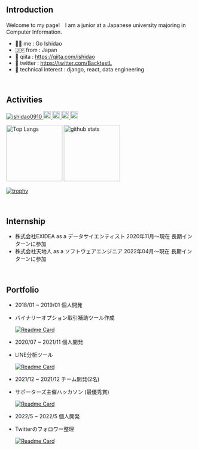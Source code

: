 ## Introduction
Welcome to my page!　I am a junior at a Japanese university majoring in Computer Information.

  - 🧞‍♂️ me : Go Ishidao
  - 🇯🇵 from : Japan
  - :green_book: qiita : https://qiita.com/ishidao
  - :hatching_chick: twitter : https://twitter.com/BacktestL
  - 🌱 technical interest : django, react, data engineering

<br>


## Activities
<p align="left">
  <a href="https://github.com/ishidao0910/ishidao0910/">
    <img src="https://komarev.com/ghpvc/?username=ishidao0910" alt="ishidao0910" />
  </a>
  <a href="http://twitter.com/BacktestL">
    <img height="20" src="https://img.shields.io/twitter/follow/BacktestL?label=Twitter&logo=twitter&style=flat" />
  </a>
  <a href="https://github.com/ishidao0910">
    <img height="20" src="https://img.shields.io/github/followers/ishidao0910?label=follow&logo=github&style=flat" />
  </a>
  <a href="http://qiita.com/ishidao">
    <img height="20" src="https://qiita-badge.apiapi.app/s/ishidao/posts.svg" />
  </a>
<!--   <//qiita.com/ishidao"> -->
  <a href="http://qiita.com/ishidao">
    <img height="20" src="https://qiita-badge.apiapi.app/s/ishidao/contributions.svg" />
  </a>
</p>

<p align="left"> 
  <img alt="Top Langs" height="150px" src="https://github-readme-stats.vercel.app/api/top-langs/?username=ishidao0910&show_icons=true&count_private=true&theme=vision-friendly-dark&layout=compact" />
  <img alt="github stats" height="150px" src="https://github-readme-stats.vercel.app/api?username=ishidao0910&layout=compact&show_icons=ture&theme=vision-friendly-dark" />
</p>
  
[![trophy](https://github-profile-trophy.vercel.app/?username=ishidao0910&theme=darkhub&column=7
)](https://github.com/ryo-ma/github-profile-trophy)

<br>

## Internship
  - 株式会社EXIDEA as a データサイエンティスト
    2020年11月〜現在 長期インターンに参加 
  - 株式会社天地人 as a ソフトウェアエンジニア
    2022年04月〜現在 長期インターンに参加
      
     

<br>

## Portfolio
- 2018/01 ~ 2019/01 個人開発 
- バイナリーオプション取引補助ツール作成 <br>

  [![Readme Card](https://github-readme-stats.vercel.app/api/pin/?username=ishidao0910&theme=vision-friendly-dark&repo=Binary-Option-Indicator)](https://github.com/ishidao0910/Binary-Option-Indicator)

- 2020/07 ~ 2021/11 個人開発　
- LINE分析ツール <br>

  [![Readme Card](https://github-readme-stats.vercel.app/api/pin/?username=ishidao0910&theme=vision-friendly-dark&repo=line-talk-analysis-test)](https://github.com/ishidao0910/line-talk-analysis-test)
  
- 2021/12 ~ 2021/12 チーム開発(2名) 
- サポーターズ主催ハッカソン (最優秀賞) <br>

  [![Readme Card](https://github-readme-stats.vercel.app/api/pin/?username=ishidao0910&theme=vision-friendly-dark&repo=hackason-love-p)](https://github.com/ishidao0910/hackason-love-p)

- 2022/5 ~ 2022/5 個人開発
- Twitterのフォロワー整理 <br>

  [![Readme Card](https://github-readme-stats.vercel.app/api/pin/?username=ishidao0910&theme=vision-friendly-dark&repo=twitter_follower_arrangement)](https://github.com/ishidao0910/twitter_follower_arrangement)

<!--
**ishidao0910/ishidao0910** is a ✨ _special_ ✨ repository because its `README.md` (this file) appears on your GitHub profile.

Here are some ideas to get you started:

- 🔭 I’m currently working on ...
- 🌱 I’m currently learning ...
- 👯 I’m looking to collaborate on ...
- 🤔 I’m looking for help with ...
- 💬 Ask me about ...
- 📫 How to reach me: ...
- 😄 Pronouns: ...
- ⚡ Fun fact: ...
-->

